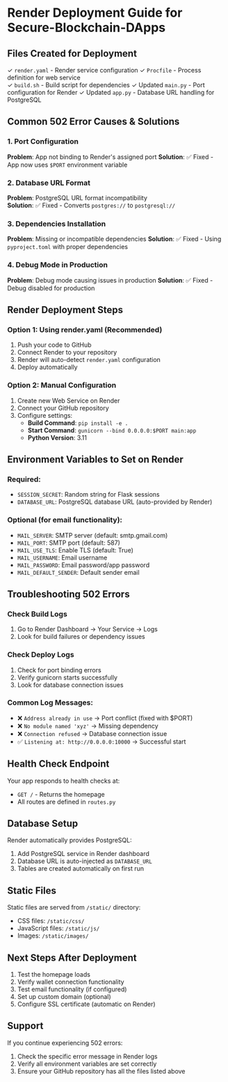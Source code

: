 # Render Deployment Guide for Secure-Blockchain-DApps

## Files Created for Deployment

✓ `render.yaml` - Render service configuration
✓ `Procfile` - Process definition for web service  
✓ `build.sh` - Build script for dependencies
✓ Updated `main.py` - Port configuration for Render
✓ Updated `app.py` - Database URL handling for PostgreSQL

## Common 502 Error Causes & Solutions

### 1. **Port Configuration**
**Problem**: App not binding to Render's assigned port
**Solution**: ✅ Fixed - App now uses `$PORT` environment variable

### 2. **Database URL Format**
**Problem**: PostgreSQL URL format incompatibility  
**Solution**: ✅ Fixed - Converts `postgres://` to `postgresql://`

### 3. **Dependencies Installation**
**Problem**: Missing or incompatible dependencies
**Solution**: ✅ Fixed - Using `pyproject.toml` with proper dependencies

### 4. **Debug Mode in Production**
**Problem**: Debug mode causing issues in production
**Solution**: ✅ Fixed - Debug disabled for production

## Render Deployment Steps

### Option 1: Using render.yaml (Recommended)
1. Push your code to GitHub
2. Connect Render to your repository
3. Render will auto-detect `render.yaml` configuration
4. Deploy automatically

### Option 2: Manual Configuration
1. Create new Web Service on Render
2. Connect your GitHub repository
3. Configure settings:
   - **Build Command**: `pip install -e .`
   - **Start Command**: `gunicorn --bind 0.0.0.0:$PORT main:app`
   - **Python Version**: 3.11

## Environment Variables to Set on Render

### Required:
- `SESSION_SECRET`: Random string for Flask sessions
- `DATABASE_URL`: PostgreSQL database URL (auto-provided by Render)

### Optional (for email functionality):
- `MAIL_SERVER`: SMTP server (default: smtp.gmail.com)
- `MAIL_PORT`: SMTP port (default: 587)  
- `MAIL_USE_TLS`: Enable TLS (default: True)
- `MAIL_USERNAME`: Email username
- `MAIL_PASSWORD`: Email password/app password
- `MAIL_DEFAULT_SENDER`: Default sender email

## Troubleshooting 502 Errors

### Check Build Logs
1. Go to Render Dashboard → Your Service → Logs
2. Look for build failures or dependency issues

### Check Deploy Logs  
1. Check for port binding errors
2. Verify gunicorn starts successfully
3. Look for database connection issues

### Common Log Messages:
- ❌ `Address already in use` → Port conflict (fixed with $PORT)
- ❌ `No module named 'xyz'` → Missing dependency
- ❌ `Connection refused` → Database connection issue
- ✅ `Listening at: http://0.0.0.0:10000` → Successful start

## Health Check Endpoint

Your app responds to health checks at:
- `GET /` - Returns the homepage
- All routes are defined in `routes.py`

## Database Setup

Render automatically provides PostgreSQL:
1. Add PostgreSQL service in Render dashboard
2. Database URL is auto-injected as `DATABASE_URL`
3. Tables are created automatically on first run

## Static Files

Static files are served from `/static/` directory:
- CSS files: `/static/css/`
- JavaScript files: `/static/js/`
- Images: `/static/images/`

## Next Steps After Deployment

1. Test the homepage loads
2. Verify wallet connection functionality
3. Test email functionality (if configured)
4. Set up custom domain (optional)
5. Configure SSL certificate (automatic on Render)

## Support

If you continue experiencing 502 errors:
1. Check the specific error message in Render logs
2. Verify all environment variables are set correctly
3. Ensure your GitHub repository has all the files listed above
